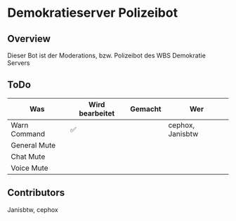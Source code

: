 # Demokratieserver Polizeibot
## Overview
Dieser Bot ist der Moderations, bzw. Polizeibot des WBS Demokratie Servers
## ToDo
| Was          | Wird bearbeitet  | Gemacht | Wer              |
|--------------|------------------|---------|------------------|
| Warn Command |        ✅        |         |cephox, Janisbtw |
| General Mute |                  |         |                  |
| Chat Mute    |                  |         |                  |
| Voice Mute   |                  |         |                  |
## Contributors
Janisbtw,
cephox
